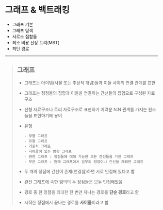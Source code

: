 # 그래프 & 백트래킹

- 그래프 기본
- 그래프 탐색
- 서로소 집합들
- 최소 비용 신장 트리(MST)
- 최단 경로

---

> ## 그래프
>
> - 그래프는 아이템(사물 또는 추상적 개념)들과 이들 사이의 연결 관계를 표현
>
> - 그래프는 정점들의 집합과 이들을 연결하는 간선들의 집합으로 구성된 자료 구조
>
> - 선형 자료구조나 트리 자료구조로 표현하기 어려운 N:N 관계를 가지는 원소들을 표현하기에 용이
>
> - 유형
>
>   ```
>   - 무향 그래프 
>   - 유향 그래프
>   - 가중치 그래프
>   - 사이클이 없는 방향 그래프
>   - 완전 그래프 : 정점들에 대해 가능한 모든 간선들을 가진 그래프
>   - 부분 그래프 : 원래 그래프에서 일부의 정점이나 간선을 제외한 그래프
>   ```
>
> - 두 개의 정점에 간선이 존재(연결됨)하면 서로 인접해 있다고 함
>
> - 완전 그래프에 속한 임의의 두 정점들은 모두 인접해있음
>
> - 경로 중 한 정점을 최대한 한 번만 지나는 경로를 **단순 경로**라고 함
>
> - 시작한 정점에서 끝나는 경로를 **사이클**이라고 함
